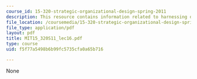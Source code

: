 ```yaml
---
course_id: 15-320-strategic-organizational-design-spring-2011
description: This resource contains information related to harnessing democracy.
file_location: /coursemedia/15-320-strategic-organizational-design-spring-2011/f5f77a5498b6b99fc5735cfa0a65b716_MIT15_320S11_lec16.pdf
file_type: application/pdf
layout: pdf
title: MIT15_320S11_lec16.pdf
type: course
uid: f5f77a5498b6b99fc5735cfa0a65b716

---
```

None